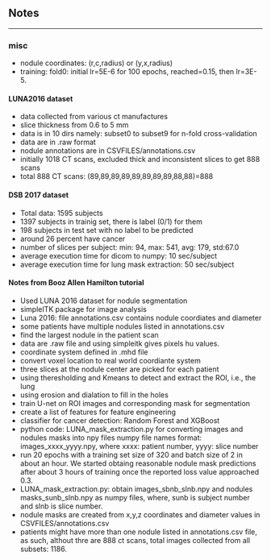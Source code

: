 ## Notes
---------


### misc
* nodule coordinates: (r,c,radius) or (y,x,radius)
* training: fold0: initial lr=5E-6 for 100 epochs, reached=0.15, then lr=3E-5.




#### LUNA2016 dataset
* data collected from various ct manufactures
* slice thickness from 0.6 to 5 mm
* data is in 10 dirs namely: subset0 to subset9 for n-fold cross-validation
* data are in .raw format
* nodule annotations are in CSVFILES/annotations.csv
* initially 1018 CT scans, excluded thick and inconsistent slices to get 888 scans
* total 888 CT scans: (89,89,89,89,89,89,89,89,88,88)=888





#### DSB 2017 dataset
* Total data: 1595 subjects
* 1397 subjects in trainig set, there is label (0/1) for them
* 198 subjects in test set with no label to be predicted
* around 26 percent have cancer
* number of slices per subject: min: 94, max: 541, avg: 179, std:67.0
* average execution time for dicom to numpy: 10 sec/subject
* average execution time for lung mask extraction: 50 sec/subject




#### Notes from Booz Allen Hamilton tutorial
* Used LUNA 2016 dataset for nodule segmentation
* simpleITK package for image analysis
* Luna 2016: file annotations.csv contains nodule coordiates and diameter
* some patients have multiple nodules listed in annotations.csv
* find the largest nodule in the patient scan
* data are .raw file and using simpleitk gives pixels hu values.
* coordinate system defined in .mhd file
* convert voxel location to real world coordiante system
* three slices at the nodule center are picked for each patient
* using theresholding and Kmeans to detect and extract the ROI, i.e., the lung
* using erosion and dialation to fill in the holes
* train U-net on ROI images and corresponding mask for segmentation
* create a list of features for feature engineering
* classifier for cancer detection: Random Forest and XGBoost
* python code: LUNA_mask_extraction.py for converting images and nodules masks into npy files
  numpy file names format: images_xxxx_yyyy.npy, where xxxx: patient number, yyyy: slice number
* run 20 epochs with a training set size of 320 and batch size of 2 in about an hour. We started obtaing reasonable nodule mask predictions after about 3 hours of training once the reported loss value approached 0.3.
* LUNA_mask_extraction.py: obtain images_sbnb_slnb.npy and nodules masks_sunb_slnb.npy as numpy files,
  where, sunb is subject number and slnb is slice number.
* nodule masks are created from x,y,z coordinates and diameter values in CSVFILES/annotations.csv 
* patients might have more than one nodule listed in annotations.csv file, as such, althout thre are 888 ct scans,
  total images collected from all subsets: 1186.
  



